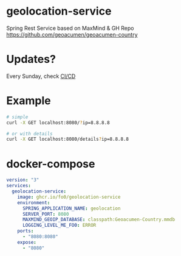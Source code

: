 # geolocation-service
Spring Rest Service based on MaxMind & GH Repo https://github.com/geoacumen/geoacumen-country

# Updates?
Every Sunday, check [CI/CD](https://github.com/fo0/geolocation-service/blob/master/.github/workflows/update_db.yml)

# Example
```bash
# simple
curl -X GET localhost:8080/?ip=8.8.8.8

# or with details
curl -X GET localhost:8080/details?ip=8.8.8.8
```

# docker-compose
```yml
version: "3"
services:
  geolocation-service:
    image: ghcr.io/fo0/geolocation-service
    environment:
      SPRING_APPLICATION_NAME: geolocation
      SERVER_PORT: 8080
      MAXMIND_GEOIP_DATABASE: classpath:Geoacumen-Country.mmdb
      LOGGING_LEVEL_ME_FO0: ERROR
    ports:
      - "8080:8080"
    expose:
      - "8080"
```
